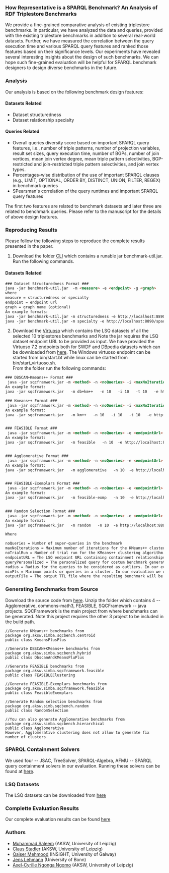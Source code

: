 ### How Representative is a SPARQL Benchmark? An Analysis of RDF Triplestore Benchmarks
We provide a fine-grained comparative analysis of existing triplestore benchmarks. In particular, we have analyzed the data and queries, provided with the existing triplestore benchmarks in addition to several real-world datasets. Further, we have measured the correlation between the query execution time and various SPARQL query features and ranked those features based on their significance levels. Our experiments have revealed  several interesting insights about the design of such benchmarks. We can hope such fine-grained evaluation will be helpful for SPARQL benchmark designers to design diverse benchmarks in the future. 

### Analysis
Our analysis is based on the following benchmark design features: 
#### Datasets Related
* Dataset structuredness
* Dataset relationship specialty
#### Queries Related
* Overall queries diversity score based on important SPARQL query features, i.e., number of triple patterns, number of projection variables, result set sizes, query execution time, number of BGPs, number of join vertices, mean join vertex degree, mean triple pattern selectivities, BGP-restricted and join-restricted triple pattern selectivities, and join vertex types. 
* Percentages-wise distribution of the use of important SPARQL clauses (e.g., LIMIT, OPTIONAL, ORDER BY, DISTINCT,
UNION, FILTER, REGEX) in benchmark queries 
* SPearsman's correlation of the query runtimes and important SPARQL query features

The first two features are related to benchmark datasets and later three are related to benchmark queries. Please refer to the manuscript for the details of above design features. 

### Reproducing Results
Please follow the following steps to reproduce the complete results presented in the paper. 
 1. Download the folder [CLI](https://github.com/AKSW/triplestore-benchmarks/tree/master/cli) which contains a runable jar benchmark-util.jar. Run the following commands. 
 #### Datasets Related
 ```html
### Dataset Structuredness Format ### 
 java -jar benchmark-util.jar  -m <measure> -e <endpoint> -g <graph> 
where 
measure = structuredness or specialty
endpoint = endpoint url
graph = graph name (optional)
An example formats: 
java -jar benchmark-util.jar -m structuredness -e http://localhost:8890/sparql
java -jar benchmark-util.jar -m specialty -e http://localhost:8890/sparql -g http://benchmark-eval.aksw.org/feasible
```
 
 2. Download the [Virtuoso](https://hobbitdata.informatik.uni-leipzig.de/benchmarks-data/benchmarks-lsq-results.virtuoso.tar.gz) which contains the LSQ datasets of all the selected 10 triplestores benchmarks and  Note the jar requires the LSQ dataset endpoint URL to be provided as input. We have provided the Virtuoso 7.2 endpoints both for SWDF and DBpedia datasets which can be downloaded from [here](http://hobbitdata.informatik.uni-leipzig.de/sqcframework-lsq-endpoints/). The Windows virtuoso endpoint can be started from bin/start.bt while linux can be started from bin/start_virtuoso.sh.  
From the folder run the following commands: 
```html
### DBSCAN+Kmeans++ Format ### 
 java -jar sqcframwork.jar -m <method> -n <noQueries> -i <maxNoIterations> -t <noTrialRun> -e <endpointUrl> -q <queryPersonalized> -r <radius> -p <minPts> -o <outputFile>
An example format: 
java -jar sqcframework.jar   -m db+km++   -n 10   -i 10   -t 10   -e http://localhost:8890/sparql   -q personalized-query.txt   -r 1   -p 1   -o db+km++-10supqueries-benchmark.ttl

### Kmeans++ Format ### 
 java -jar sqcframwork.jar -m <method> -n <noQueries> -i <maxNoIterations> -t <noTrialRun> -e <endpointUrl> -q <queryPersonalized> -o <outputFile>
An example format: 
java -jar sqcframework.jar   -m km++   -n 10   -i 10   -t 10   -e http://localhost:8890/sparql   -q personalized-query.txt   -o km++-10supqueries-benchmark.ttl


### FEASIBLE Format ### 
 java -jar sqcframwork.jar -m <method> -n <noQueries> -e <endpointUrl> -q <queryPersonalized> -o <outputFile>
An example format: 
java -jar sqcframework.jar   -m feasible   -n 10  -e http://localhost:8890/sparql   -q personalized-query.txt   -o feasible-10supqueries-benchmark.ttl


### Agglomerative Format ### 
 java -jar sqcframwork.jar -m <method> -n <noQueries> -e <endpointUrl> -q <queryPersonalized> -o <outputFile>
An example format: 
java -jar sqcframework.jar   -m agglomerative   -n 10  -e http://localhost:8890/sparql   -q personalized-query.txt   -o agglomerative-10supqueries-benchmark.ttl


### FEASIBLE-Exemplars Format ### 
 java -jar sqcframwork.jar -m <method> -n <noQueries> -e <endpointUrl> -q <queryPersonalized> -o <outputFile>
An example format: 
java -jar sqcframework.jar   -m feasible-exmp   -n 10  -e http://localhost:8890/sparql   -q personalized-query.txt   -o feasible-exmp-10supqueries-benchmark.ttl


### Random Selection Format ### 
 java -jar sqcframwork.jar -m <method> -n <noQueries> -e <endpointUrl> -q <queryPersonalized> -o <outputFile>
An example format: 
java -jar sqcframework.jar   -m random   -n 10  -e http://localhost:8890/sparql   -q personalized-query.txt   -o random-10supqueries-benchmark.ttl

Where

noQueries = Number of super-queries in the benchmark
maxNoIterations = Maximum number of iterations for the KMeans++ clustering algorithm. In our evaluation we used maxNoIterations = 10. 
noTrialRun = Number of trial run for the KMeans++ clustering algorithm. In our evaluation we used noTrialRun = 10.
endpointURL = The LSQ endpoint URL containing containment relationships as well
queryPersonalized = The personalized query for costum benchmark generation
radius = Radius for the queries to be considered as outliers. In our evaluation we used radius = 1
minPts = Minimum points or queries in a cluster. In our evaluation we used min. points = 1
outputFile = The output TTL file where the resulting benchmark will be printed

```
### Generating Benchmarks from Source 
Download the source code from [here](https://github.com/AKSW/sqcframework/blob/master/SQCFramework-src.7z). Unzip the folder which contains 4 -- Agglomerative, commons-math3, FEASIBLE, SQCFramework -- java projects. SQCFramework is the main project from where benchmarks can be generated. Note this project requires the other 3 project to be included in the build path. 
```
//Generate KMeans++ benchmarks from 
package org.aksw.simba.sqcbench.centroid
public class KmeansPlusPlus 

//Generate DBSCAN+KMeans++ benchmarks from 
package org.aksw.simba.sqcbench.hybrid
public class DbscanAndKMeansPluPlus 

//Generate FEASIBLE benchmarks from 
package org.aksw.simba.sqcframework.feasible
public class FEASIBLEClustering 

//Generate FEASIBLE-Exemplars benchmarks from 
package org.aksw.simba.sqcframework.feasible
public class FeasibleExemplars

//Generate Random selection benchmarks from 
package org.aksw.simb.sqcbench.random
public class RandomSelection

//You can also generate Agglomerative benchmarks from 
package org.aksw.simba.sqcbench.hierarchical
public class Agglomerative
However, Agglomerative clustering does not allow to generate fix number of clusters
```
### SPARQL Containment Solvers
We used four -- JSAC, TreeSolver, SPARQL-Algebra, AFMU -- SPARQL query containment solvers in our evaluation. Running these solvers can be found at [here](https://github.com/AKSW/jena-sparql-api/tree/master/benchmarking/sparqlqc-jena3). 
### LSQ Datasets
The LSQ datasets can be downloaded from [here](http://hobbitdata.informatik.uni-leipzig.de/lsq-dumps/)
### Complette Evaluation Results
Our complete evaluation results can be found [here](https://github.com/AKSW/sqcframework/blob/master/SQCFramework-Evaluation-Results.xlsx)
### Authors
  * [Muhammad Saleem](https://sites.google.com/site/saleemsweb/) (AKSW, University of Leipzig) 
  * [Claus Stadler](http://aksw.org/ClausStadler.html) (AKSW, University of Leipzig)
  * [Qaiser Mehmood](https://www.insight-centre.org/users/qaiser-mehmood) (INSIGHT, University of Galway) 
  * [Jens Lehmann](http://jens-lehmann.org/) (University of Bonn)
  * [Axel-Cyrille Ngonga Ngomo](http://aksw.org/AxelNgonga.html) (AKSW, University of Leipzig)
